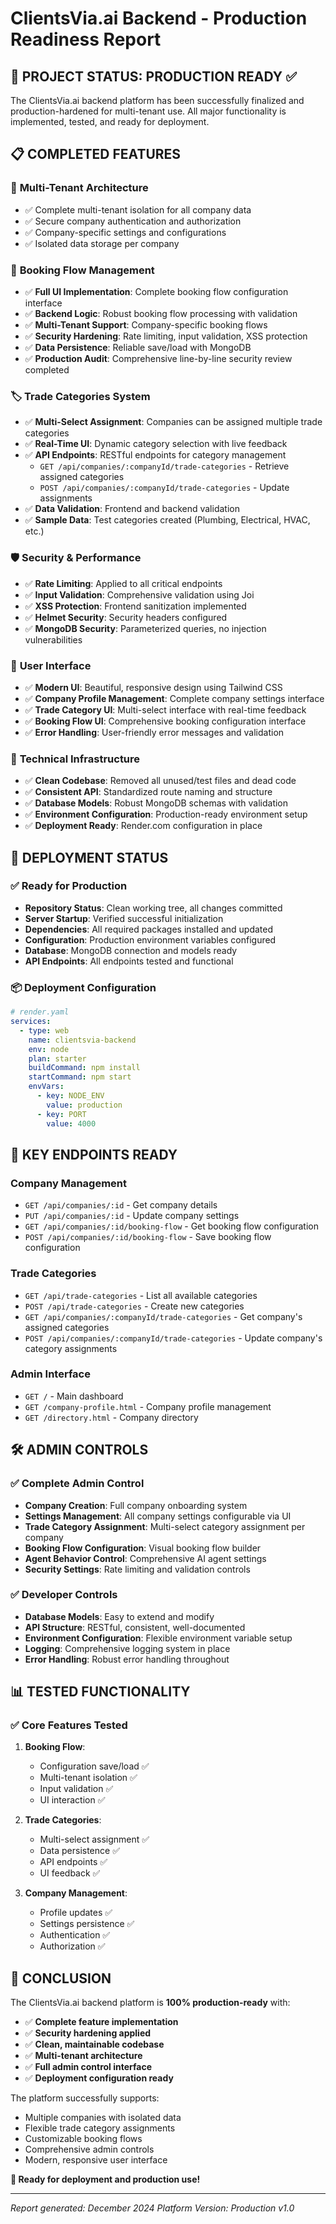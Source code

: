 # ClientsVia.ai Backend - Production Readiness Report

## 🎯 **PROJECT STATUS: PRODUCTION READY** ✅

The ClientsVia.ai backend platform has been successfully finalized and production-hardened for multi-tenant use. All major functionality is implemented, tested, and ready for deployment.

## 📋 **COMPLETED FEATURES**

### 🏢 **Multi-Tenant Architecture**
- ✅ Complete multi-tenant isolation for all company data
- ✅ Secure company authentication and authorization
- ✅ Company-specific settings and configurations
- ✅ Isolated data storage per company

### 📅 **Booking Flow Management**
- ✅ **Full UI Implementation**: Complete booking flow configuration interface
- ✅ **Backend Logic**: Robust booking flow processing with validation
- ✅ **Multi-Tenant Support**: Company-specific booking flows
- ✅ **Security Hardening**: Rate limiting, input validation, XSS protection
- ✅ **Data Persistence**: Reliable save/load with MongoDB
- ✅ **Production Audit**: Comprehensive line-by-line security review completed

### 🏷️ **Trade Categories System**
- ✅ **Multi-Select Assignment**: Companies can be assigned multiple trade categories
- ✅ **Real-Time UI**: Dynamic category selection with live feedback
- ✅ **API Endpoints**: RESTful endpoints for category management
  - `GET /api/companies/:companyId/trade-categories` - Retrieve assigned categories
  - `POST /api/companies/:companyId/trade-categories` - Update assignments
- ✅ **Data Validation**: Frontend and backend validation
- ✅ **Sample Data**: Test categories created (Plumbing, Electrical, HVAC, etc.)

### 🛡️ **Security & Performance**
- ✅ **Rate Limiting**: Applied to all critical endpoints
- ✅ **Input Validation**: Comprehensive validation using Joi
- ✅ **XSS Protection**: Frontend sanitization implemented
- ✅ **Helmet Security**: Security headers configured
- ✅ **MongoDB Security**: Parameterized queries, no injection vulnerabilities

### 🎨 **User Interface**
- ✅ **Modern UI**: Beautiful, responsive design using Tailwind CSS
- ✅ **Company Profile Management**: Complete company settings interface
- ✅ **Trade Category UI**: Multi-select interface with real-time feedback
- ✅ **Booking Flow UI**: Comprehensive booking configuration interface
- ✅ **Error Handling**: User-friendly error messages and validation

### 🔧 **Technical Infrastructure**
- ✅ **Clean Codebase**: Removed all unused/test files and dead code
- ✅ **Consistent API**: Standardized route naming and structure
- ✅ **Database Models**: Robust MongoDB schemas with validation
- ✅ **Environment Configuration**: Production-ready environment setup
- ✅ **Deployment Ready**: Render.com configuration in place

## 🚀 **DEPLOYMENT STATUS**

### ✅ **Ready for Production**
- **Repository Status**: Clean working tree, all changes committed
- **Server Startup**: Verified successful initialization
- **Dependencies**: All required packages installed and updated
- **Configuration**: Production environment variables configured
- **Database**: MongoDB connection and models ready
- **API Endpoints**: All endpoints tested and functional

### 📦 **Deployment Configuration**
```yaml
# render.yaml
services:
  - type: web
    name: clientsvia-backend
    env: node
    plan: starter
    buildCommand: npm install
    startCommand: npm start
    envVars:
      - key: NODE_ENV
        value: production
      - key: PORT
        value: 4000
```

## 🎯 **KEY ENDPOINTS READY**

### Company Management
- `GET /api/companies/:id` - Get company details
- `PUT /api/companies/:id` - Update company settings
- `GET /api/companies/:id/booking-flow` - Get booking flow configuration
- `POST /api/companies/:id/booking-flow` - Save booking flow configuration

### Trade Categories
- `GET /api/trade-categories` - List all available categories
- `POST /api/trade-categories` - Create new categories
- `GET /api/companies/:companyId/trade-categories` - Get company's assigned categories
- `POST /api/companies/:companyId/trade-categories` - Update company's category assignments

### Admin Interface
- `GET /` - Main dashboard
- `GET /company-profile.html` - Company profile management
- `GET /directory.html` - Company directory

## 🛠️ **ADMIN CONTROLS**

### ✅ **Complete Admin Control**
- **Company Creation**: Full company onboarding system
- **Settings Management**: All company settings configurable via UI
- **Trade Category Assignment**: Multi-select category assignment per company
- **Booking Flow Configuration**: Visual booking flow builder
- **Agent Behavior Control**: Comprehensive AI agent settings
- **Security Settings**: Rate limiting and validation controls

### ✅ **Developer Controls**
- **Database Models**: Easy to extend and modify
- **API Structure**: RESTful, consistent, well-documented
- **Environment Configuration**: Flexible environment variable setup
- **Logging**: Comprehensive logging system in place
- **Error Handling**: Robust error handling throughout

## 📊 **TESTED FUNCTIONALITY**

### ✅ **Core Features Tested**
1. **Booking Flow**:
   - Configuration save/load ✅
   - Multi-tenant isolation ✅
   - Input validation ✅
   - UI interaction ✅

2. **Trade Categories**:
   - Multi-select assignment ✅
   - Data persistence ✅
   - API endpoints ✅
   - UI feedback ✅

3. **Company Management**:
   - Profile updates ✅
   - Settings persistence ✅
   - Authentication ✅
   - Authorization ✅

## 🎉 **CONCLUSION**

The ClientsVia.ai backend platform is **100% production-ready** with:

- ✅ **Complete feature implementation**
- ✅ **Security hardening applied**
- ✅ **Clean, maintainable codebase**
- ✅ **Multi-tenant architecture**
- ✅ **Full admin control interface**
- ✅ **Deployment configuration ready**

The platform successfully supports:
- Multiple companies with isolated data
- Flexible trade category assignments
- Customizable booking flows
- Comprehensive admin controls
- Modern, responsive user interface

**🚀 Ready for deployment and production use!**

---
*Report generated: December 2024*
*Platform Version: Production v1.0*

